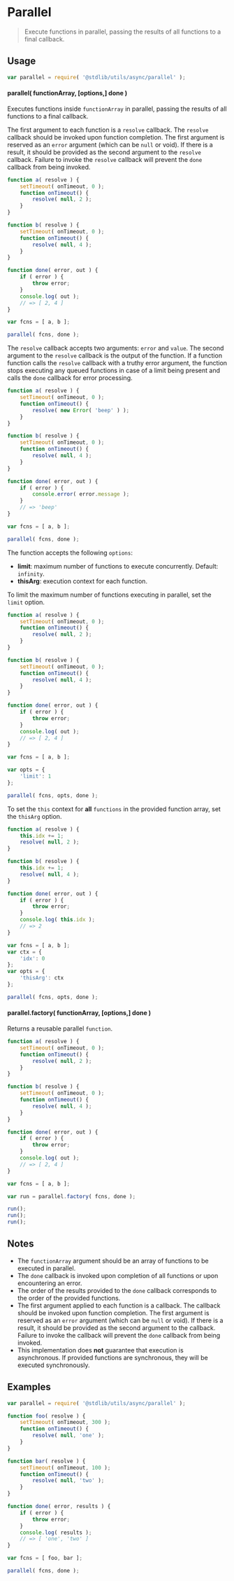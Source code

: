 <!--

@license Apache-2.0

Copyright (c) 2022 The Stdlib Authors.

Licensed under the Apache License, Version 2.0 (the "License");
you may not use this file except in compliance with the License.
You may obtain a copy of the License at

   http://www.apache.org/licenses/LICENSE-2.0

Unless required by applicable law or agreed to in writing, software
distributed under the License is distributed on an "AS IS" BASIS,
WITHOUT WARRANTIES OR CONDITIONS OF ANY KIND, either express or implied.
See the License for the specific language governing permissions and
limitations under the License.

-->

# Parallel

> Execute functions in parallel, passing the results of all functions to a final callback.

<!-- Section to include introductory text. Make sure to keep an empty line after the intro `section` element and another before the `/section` close. -->

<section class="intro">

</section>

<!-- /.intro -->

<!-- Package usage documentation. -->

<section class="usage">

## Usage

```javascript
var parallel = require( '@stdlib/utils/async/parallel' );
```

#### parallel( functionArray, \[options,] done )

Executes functions inside `functionArray` in parallel, passing the results of all functions to a final callback.

The first argument to each function is a `resolve` callback. The `resolve` callback should be invoked upon function completion. The first argument is reserved as an `error` argument (which can be `null` or void). If there is a result, it should be provided as the second argument to the `resolve` callback. Failure to invoke the `resolve` callback will prevent the `done` callback from being invoked.

```javascript
function a( resolve ) {
    setTimeout( onTimeout, 0 );
    function onTimeout() {
        resolve( null, 2 );
    }
}

function b( resolve ) {
    setTimeout( onTimeout, 0 );
    function onTimeout() {
        resolve( null, 4 );
    }
}

function done( error, out ) {
    if ( error ) {
        throw error;
    }
    console.log( out );
    // => [ 2, 4 ]
}

var fcns = [ a, b ];

parallel( fcns, done );
```

The `resolve` callback accepts two arguments: `error` and `value`. The second argument to the `resolve` callback is the output of the function. If a function function calls the `resolve` callback with a truthy error argument, the function stops executing any queued functions in case of a limit being present and calls the `done` callback for error processing.

```javascript
function a( resolve ) {
    setTimeout( onTimeout, 0 );
    function onTimeout() {
        resolve( new Error( 'beep' ) );
    }
}

function b( resolve ) {
    setTimeout( onTimeout, 0 );
    function onTimeout() {
        resolve( null, 4 );
    }
}

function done( error, out ) {
    if ( error ) {
        console.error( error.message );
    }
    // => 'beep'
}

var fcns = [ a, b ];

parallel( fcns, done );
```

The function accepts the following `options`:

-   **limit**: maximum number of functions to execute concurrently. Default: `infinity`.
-   **thisArg**: execution context for each function.

To limit the maximum number of functions executing in parallel, set the `limit` option.

```javascript
function a( resolve ) {
    setTimeout( onTimeout, 0 );
    function onTimeout() {
        resolve( null, 2 );
    }
}

function b( resolve ) {
    setTimeout( onTimeout, 0 );
    function onTimeout() {
        resolve( null, 4 );
    }
}

function done( error, out ) {
    if ( error ) {
        throw error;
    }
    console.log( out );
    // => [ 2, 4 ]
}

var fcns = [ a, b ];

var opts = {
    'limit': 1
};

parallel( fcns, opts, done );
```

To set the `this` context for **all** `functions` in the provided function array, set the `thisArg` option.

```javascript
function a( resolve ) {
    this.idx += 1;
    resolve( null, 2 );
}

function b( resolve ) {
    this.idx += 1;
    resolve( null, 4 );
}

function done( error, out ) {
    if ( error ) {
        throw error;
    }
    console.log( this.idx );
    // => 2
}

var fcns = [ a, b ];
var ctx = {
    'idx': 0
};
var opts = {
    'thisArg': ctx
};

parallel( fcns, opts, done );
```

#### parallel.factory( functionArray, \[options,] done )

Returns a reusable parallel `function`.

```javascript
function a( resolve ) {
    setTimeout( onTimeout, 0 );
    function onTimeout() {
        resolve( null, 2 );
    }
}

function b( resolve ) {
    setTimeout( onTimeout, 0 );
    function onTimeout() {
        resolve( null, 4 );
    }
}

function done( error, out ) {
    if ( error ) {
        throw error;
    }
    console.log( out );
    // => [ 2, 4 ]
}

var fcns = [ a, b ];

var run = parallel.factory( fcns, done );

run();
run();
run();
```

</section>

<!-- /.usage -->

<!-- Package usage notes. Make sure to keep an empty line after the `section` element and another before the `/section` close. -->

<section class="notes">

## Notes

-   The `functionArray` argument should be an array of functions to be executed in parallel.
-   The `done` callback is invoked upon completion of all functions or upon encountering an error.
-   The order of the results provided to the `done` callback corresponds to the order of the provided functions.
-   The first argument applied to each function is a callback. The callback should be invoked upon function completion. The first argument is reserved as an `error` argument (which can be `null` or void). If there is a result, it should be provided as the second argument to the callback. Failure to invoke the callback will prevent the `done` callback from being invoked.
-   This implementation does **not** guarantee that execution is asynchronous. If provided functions are synchronous, they will be executed synchronously.

</section>

<!-- /.notes -->

<!-- Package usage examples. -->

<section class="examples">

## Examples

<!-- eslint no-undef: "error" -->

```javascript
var parallel = require( '@stdlib/utils/async/parallel' );

function foo( resolve ) {
    setTimeout( onTimeout, 300 );
    function onTimeout() {
        resolve( null, 'one' );
    }
}

function bar( resolve ) {
    setTimeout( onTimeout, 100 );
    function onTimeout() {
        resolve( null, 'two' );
    }
}

function done( error, results ) {
    if ( error ) {
        throw error;
    }
    console.log( results );
    // => [ 'one', 'two' ]
}

var fcns = [ foo, bar ];

parallel( fcns, done );
```

</section>

<!-- /.examples -->

<!-- Section to include cited references. If references are included, add a horizontal rule *before* the section. Make sure to keep an empty line after the `section` element and another before the `/section` close. -->

<section class="references">

</section>

<!-- /.references -->

<!-- Section for related `stdlib` packages. Do not manually edit this section, as it is automatically populated. -->

<section class="related">

</section>

<!-- /.related -->

<!-- Section for all links. Make sure to keep an empty line after the `section` element and another before the `/section` close. -->

<section class="links">

</section>

<!-- /.links -->
